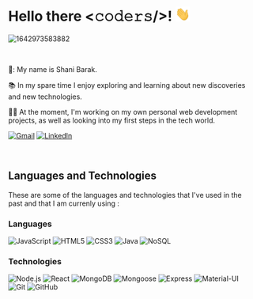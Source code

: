 <h1> Hello there <𝚌𝚘𝚍𝚎𝚛𝚜/>! <img src="https://raw.githubusercontent.com/ABSphreak/ABSphreak/master/gifs/Hi.gif" width="30px"></h1>

![1642973583882](https://user-images.githubusercontent.com/92324405/153836706-02013cb4-58db-41fa-ada6-eed0df5e3ef7.jpg)

<br>
 
  👧: My name is Shani Barak. 
  
  :books: In my spare time I enjoy exploring and learning about new discoveries and new technologies. 
  
  :man_technologist: At the moment, I'm working on my own personal web development projects, as well as looking into my first steps in the tech world.
  
  [![Gmail](https://img.shields.io/badge/-GMAIL-D14836?style=for-the-badge&logo=gmail&logoColor=white)](mailto:shanibrk@gmail.com)
[![LinkedIn](https://img.shields.io/badge/-LINKEDIN-0077B5?style=for-the-badge&logo=linkedin&logoColor=white)](https://www.linkedin.com/in/shani-barak-4a786a101/)

<br>

## Languages and Technologies

These are some of the languages and technologies that I've used in the past and that I am currenly using :
### Languages

![JavaScript](https://img.shields.io/badge/-JavaScript-000000?style=flat&logo=javascript) 
![HTML5](https://img.shields.io/badge/-HTML5-000000?style=flat&logo=html5)
![CSS3](http://img.shields.io/badge/-CSS3-000000?style=flat&logo=CSS3)
![Java](https://img.shields.io/badge/-Java-000000?style=flat&logo=java)
![NoSQL](https://img.shields.io/badge/-NoSQL-000000?style=flat&logo=mongodb)

### Technologies

![Node.js](https://img.shields.io/badge/-Node.js-222222?style=flat&logo=node.js&logoColor=339933)
![React](https://img.shields.io/badge/-React-222222?style=flat&logo=React&logoColor=61DAFB) 
![MongoDB](https://img.shields.io/badge/-MongoDB-000000?style=flat&logo=MongoDB)
![Mongoose](http://img.shields.io/badge/-Mongoose-000000?style=flat&logo=Mongoose)
![Express](http://img.shields.io/badge/-Express-000000?style=flat&logo=Express)
![Material-UI](https://img.shields.io/badge/-MaterialUI-000000?style=flat&logo=Material-UI)
![Git](https://img.shields.io/badge/-Git-222222?style=flat&logo=git&logoColor=F05032)
![GitHub](https://img.shields.io/badge/-GitHub-222222?style=flat&logo=github&logoColor=181717)
